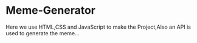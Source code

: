 # Meme-Generator
Here we use HTML,CSS and JavaScript to make the Project,Also an API is used to generate the meme... 
